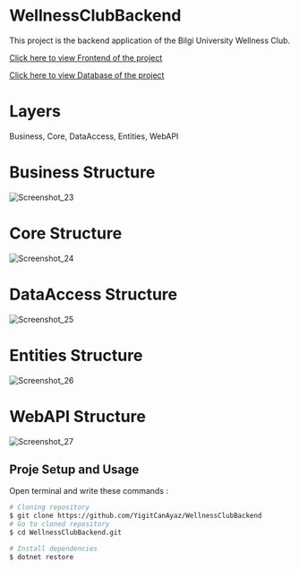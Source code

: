 # WellnessClubBackend


This project is the backend application of the Bilgi University Wellness Club.

[Click here to view Frontend of the project](https://github.com/YigitCanAyaz/WellnessClubFrontend "Frontend")

[Click here to view Database of the project](https://github.com/YigitCanAyaz/WellnessClubDatabase "Database")

# Layers
Business, Core, DataAccess, Entities, WebAPI

# Business Structure
![Screenshot_23](https://user-images.githubusercontent.com/54958108/197277821-1dc91f0d-475a-4adf-8477-cd5799822ef6.png)

# Core Structure
![Screenshot_24](https://user-images.githubusercontent.com/54958108/197278050-518003d8-32a9-416a-8889-da068aa9a479.png)


# DataAccess Structure
![Screenshot_25](https://user-images.githubusercontent.com/54958108/197277997-f3240a04-390f-4388-8665-7270699c1a29.png)

# Entities Structure
![Screenshot_26](https://user-images.githubusercontent.com/54958108/197278081-29e1cfec-55da-4595-9865-ee04e6bd0f75.png)

# WebAPI Structure
![Screenshot_27](https://user-images.githubusercontent.com/54958108/197278132-6d4ec974-764a-44aa-bee9-bc77d6e476b5.png)


## Proje Setup and Usage

Open terminal and write these commands :

```bash
# Cloning repository
$ git clone https://github.com/YigitCanAyaz/WellnessClubBackend
# Go to cloned repository
$ cd WellnessClubBackend.git

# Install dependencies
$ dotnet restore
```

